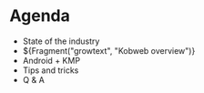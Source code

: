 # Agenda

* State of the industry
* ${Fragment("growtext", "Kobweb overview")}
* Android + KMP
* Tips and tricks
* Q & A

